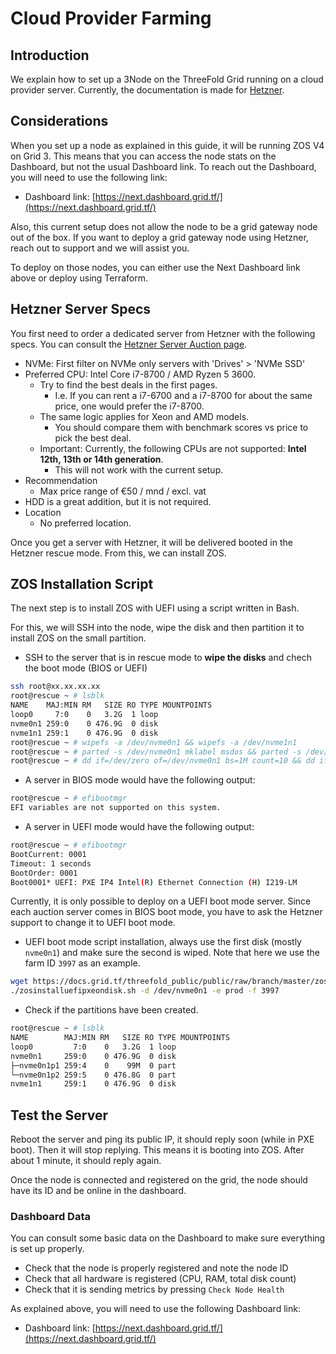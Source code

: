# Cloud Provider Farming

## Introduction

We explain how to set up a 3Node on the ThreeFold Grid running on a cloud provider server. Currently, the documentation is made for [Hetzner](https://www.hetzner.com).

## Considerations

When you set up a node as explained in this guide, it will be running ZOS V4 on Grid 3. This means that you can access the node stats on the Dashboard, but not the usual Dashboard link. To reach out the Dashboard, you will need to use the following link:

- Dashboard link: [https://next.dashboard.grid.tf/](https://next.dashboard.grid.tf/)

Also, this current setup does not allow the node to be a grid gateway node out of the box. If you want to deploy a grid gateway node using Hetzner, reach out to support and we will assist you.

To deploy on those nodes, you can either use the Next Dashboard link above or deploy using Terraform.

## Hetzner Server Specs

You first need to order a dedicated server from Hetzner with the following specs. You can consult the [Hetzner Server Auction page](https://www.hetzner.com/sb/).

- NVMe: First filter on NVMe only servers with 'Drives' > 'NVMe SSD'
- Preferred CPU: Intel Core i7-8700 / AMD Ryzen 5 3600.
  - Try to find the best deals in the first pages.
    - I.e. If you can rent a i7-6700 and a i7-8700 for about the same price, one would prefer the i7-8700.
  - The same logic applies for Xeon and AMD models.
    - You should compare them with benchmark scores vs price to pick the best deal.
  - Important: Currently, the following CPUs are not supported: **Intel 12th, 13th or 14th generation**.
    - This will not work with the current setup.
- Recommendation
  - Max price range of €50 / mnd / excl. vat
- HDD is a great addition, but it is not required.
- Location
  - No preferred location.

Once you get a server with Hetzner, it will be delivered booted in the Hetzner rescue mode. From this, we can install ZOS.

## ZOS Installation Script

The next step is to install ZOS with UEFI using a script written in Bash.

For this, we will SSH into the node, wipe the disk and then partition it to install ZOS on the small partition.

- SSH to the server that is in rescue mode to **wipe the disks** and chech the boot mode (BIOS or UEFI)
```sh
ssh root@xx.xx.xx.xx
root@rescue ~ # lsblk 
NAME    MAJ:MIN RM   SIZE RO TYPE MOUNTPOINTS
loop0     7:0    0   3.2G  1 loop 
nvme0n1 259:0    0 476.9G  0 disk 
nvme1n1 259:1    0 476.9G  0 disk
root@rescue ~ # wipefs -a /dev/nvme0n1 && wipefs -a /dev/nvme1n1
root@rescue ~ # parted -s /dev/nvme0n1 mklabel msdos && parted -s /dev/nvme1n1 mklabel msdos
root@rescue ~ # dd if=/dev/zero of=/dev/nvme0n1 bs=1M count=10 && dd if=/dev/zero of=/dev/nvme1n1 bs=1M count=10
```

- A server in BIOS mode would have the following output:
```sh
root@rescue ~ # efibootmgr 
EFI variables are not supported on this system.
```

- A server in UEFI mode would have the following output:
```sh
root@rescue ~ # efibootmgr 
BootCurrent: 0001
Timeout: 1 seconds
BootOrder: 0001
Boot0001* UEFI: PXE IP4 Intel(R) Ethernet Connection (H) I219-LM
```

Currently, it is only possible to deploy on a UEFI boot mode server. Since each auction server comes in BIOS boot mode, you have to ask the Hetzner support to change it to UEFI boot mode.

- UEFI boot mode script installation, always use the first disk (mostly `nvme0n1`) and make sure the second is wiped. Note that here we use the farm ID `3997` as an example.
```sh
wget https://docs.grid.tf/threefold_public/public/raw/branch/master/zosinstalluefipxeondisk.sh && chmod +x zosinstalluefipxeondisk.sh
./zosinstalluefipxeondisk.sh -d /dev/nvme0n1 -e prod -f 3997
```

- Check if the partitions have been created.
```sh
root@rescue ~ # lsblk 
NAME        MAJ:MIN RM   SIZE RO TYPE MOUNTPOINTS
loop0         7:0    0   3.2G  1 loop 
nvme0n1     259:0    0 476.9G  0 disk 
├─nvme0n1p1 259:4    0    99M  0 part 
└─nvme0n1p2 259:5    0 476.8G  0 part 
nvme1n1     259:1    0 476.9G  0 disk 
```

## Test the Server

Reboot the server and ping its public IP, it should reply soon (while in PXE boot). Then it will stop replying. This means it is booting into ZOS. After about 1 minute, it should reply again.

Once the node is connected and registered on the grid, the node should have its ID and be online in the dashboard.

### Dashboard Data

You can consult some basic data on the Dashboard to make sure everything is set up properly.

- Check that the node is properly registered and note the node ID
- Check that all hardware is registered (CPU, RAM, total disk count)
- Check that it is sending metrics by pressing `Check Node Health`

As explained above, you will need to use the following Dashboard link:

- Dashboard link: [https://next.dashboard.grid.tf/](https://next.dashboard.grid.tf/)